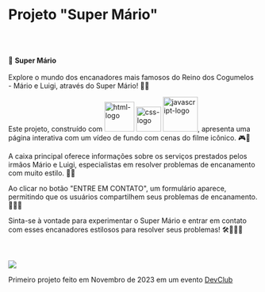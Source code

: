 <h1>Projeto "Super Mário"</h1>
<br>
<br>
<p>🔧 <b>Super Mário</b>
  <br>
  <br>
Explore o mundo dos encanadores mais famosos do Reino dos Cogumelos - Mário e Luigi, através do Super Mário! 🍄✨

Este projeto, construído com <img src="https://img.shields.io/badge/HTML5-E34F26?style=for-the-badge&logo=html5&logoColor=white" alt="html-logo" width="60"/>  <img src="https://img.shields.io/badge/CSS3-1572B6?style=for-the-badge&logo=css3&logoColor=white" alt="css-logo" width="50"/> <img width="70" src="https://img.shields.io/badge/JavaScript-F7DF1E?style=for-the-badge&logo=javascript&logoColor=black" alt="javascript-logo"/>, apresenta uma página interativa com um vídeo de fundo com cenas do filme icônico. 🎮🚰

A caixa principal oferece informações sobre os serviços prestados pelos irmãos Mário e Luigi, especialistas em resolver problemas de encanamento com muito estilo. 💼💦

Ao clicar no botão "ENTRE EM CONTATO", um formulário aparece, permitindo que os usuários compartilhem seus problemas de encanamento. 🕵️‍♂️💧

Sinta-se à vontade para experimentar o Super Mário e entrar em contato com esses encanadores estilosos para resolver seus problemas! 🛠️👨‍🔧🔧</p>
<br>
<br>
<img src="https://github.com/caioamorielo/landing-page-mario/blob/main/imagens/Mario/Mario-readme.png?raw=true"/>
<p>Primeiro projeto feito em Novembro de 2023 em um evento <a href="https://rodolfomori.com.br/devclub/">DevClub</a></p>
